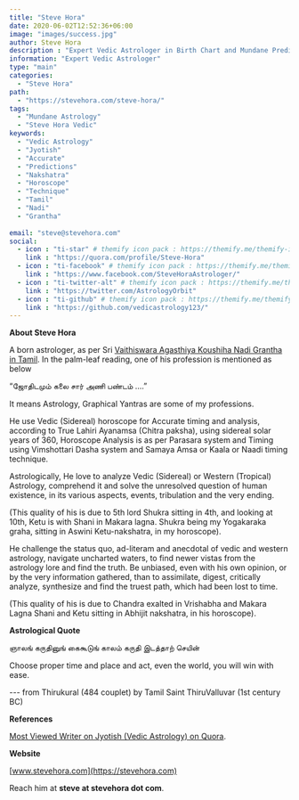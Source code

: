 ```yaml
---
title: "Steve Hora"
date: 2020-06-02T12:52:36+06:00
image: "images/success.jpg"
author: Steve Hora
description : "Expert Vedic Astrologer in Birth Chart and Mundane Predictions"
information: "Expert Vedic Astrologer"
type: "main"
categories: 
  - "Steve Hora"
path:
  - "https://stevehora.com/steve-hora/"  
tags:
  - "Mundane Astrology"
  - "Steve Hora Vedic"
keywords:
  - "Vedic Astrology"
  - "Jyotish"
  - "Accurate"
  - "Predictions"
  - "Nakshatra"
  - "Horoscope"
  - "Technique"
  - "Tamil"
  - "Nadi"
  - "Grantha"
  
email: "steve@stevehora.com"
social:
  - icon : "ti-star" # themify icon pack : https://themify.me/themify-icons
    link : "https://quora.com/profile/Steve-Hora"
  - icon : "ti-facebook" # themify icon pack : https://themify.me/themify-icons
    link : "https://www.facebook.com/SteveHoraAstrologer/"
  - icon : "ti-twitter-alt" # themify icon pack : https://themify.me/themify-icons
    link : "https://twitter.com/AstrologyOrbit"
  - icon : "ti-github" # themify icon pack : https://themify.me/themify-icons
    link : "https://github.com/vedicastrology123/"  
---
```


**About Steve Hora**

A born astrologer, as per Sri [Vaithiswara Agasthiya Koushiha Nadi Grantha in Tamil](/articles/nadi-astrology/).
In the palm-leaf reading, one of his profession is mentioned as below

“ஜோதிடமும் கலை சார் அணி பண்டம் ….”

It means Astrology, Graphical Yantras are some of my professions.

He use Vedic (Sidereal) horoscope for Accurate timing and analysis, according to True Lahiri Ayanamsa (Chitra paksha), using sidereal solar years of 360, Horoscope Analysis is as per Parasara system and Timing using Vimshottari Dasha system and Samaya Amsa or Kaala or Naadi timing technique.

Astrologically, He love to analyze Vedic (Sidereal) or Western (Tropical) Astrology, comprehend it and solve the unresolved question of human existence, in its various aspects, events, tribulation and the very ending.

(This quality of his is due to 5th lord Shukra sitting in 4th, and looking at 10th, Ketu is with Shani in Makara lagna. Shukra being my Yogakaraka graha, sitting in Aswini Ketu-nakshatra, in my horoscope).

He challenge the status quo, ad-literam and anecdotal of vedic and western astrology, navigate uncharted waters, to find newer vistas from the astrology lore and find the truth. Be unbiased, even with his own opinion, or by the very information gathered, than to assimilate, digest, critically analyze, synthesize and find the truest path, which had been lost to time.

(This quality of his is due to Chandra exalted in Vrishabha and Makara Lagna Shani and Ketu sitting in Abhijit nakshatra, in his horoscope).

**Astrological Quote**

ஞாலங் கருதினுங் கைகூடுங் காலம் கருதி இடத்தாற் செயின்

Choose proper time and place and act, even the world, you will win with ease.

--- from Thirukural (484 couplet) by Tamil Saint ThiruValluvar (1st century BC)

**References**

[Most Viewed Writer on Jyotish (Vedic Astrology) on Quora](https://www.quora.com/profile/Steve-Hora).

**Website**

[www.stevehora.com](https://stevehora.com)

Reach him at  **steve at stevehora dot com**.